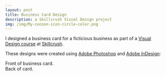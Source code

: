 ```yaml
---
layout: post
title: Business Card Design
description: a Skillcrush Visual Design project
img: /img/My-cocoon-icon-circle-color.png
---
```


I designed a business card for a ficticious business as part of a <a href="https://skillcrush.com/blueprint/visual-designer/">Visual Design course</a> at <a href="https://skillcrush.com/">Skillcrush</a>.

These designs were created using <a href="https://www.adobe.com/products/photoshop.html?promoid=PC1PQQ5T&mv=other">Adobe Photoshop</a> and <a href="https://www.adobe.com/products/indesign.html">Adobe InDesign</a>: 

<div class="img_row">
	<img class="col one" src="{{ site.baseurl }}/img/my-biz-card-front-FINAL.png" alt="" title="business card front"/>
</div>
<div class="col one caption">
	Front of business card.
</div>

<div class="img_row">
	<img class="col one" src="{{ site.baseurl }}/img/my-biz-card-back-FINAL.png" alt="" title="business card back"/>
</div>
<div class="col one caption">
	Back of card.
</div>
